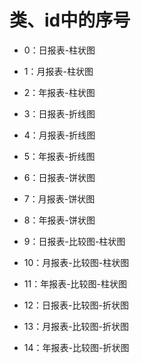 # 类、id中的序号
- 0：日报表-柱状图
- 1：月报表-柱状图
- 2：年报表-柱状图

- 3：日报表-折线图
- 4：月报表-折线图
- 5：年报表-折线图

- 6：日报表-饼状图
- 7：月报表-饼状图
- 8：年报表-饼状图

- 9：日报表-比较图-柱状图
- 10：月报表-比较图-柱状图
- 11：年报表-比较图-柱状图

- 12：日报表-比较图-折状图
- 13：月报表-比较图-折状图
- 14：年报表-比较图-折状图
